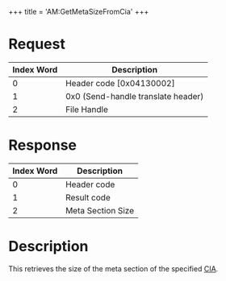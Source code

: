+++
title = 'AM:GetMetaSizeFromCia'
+++

# Request

| Index Word | Description                        |
|------------|------------------------------------|
| 0          | Header code \[0x04130002\]         |
| 1          | 0x0 (Send-handle translate header) |
| 2          | File Handle                        |

# Response

| Index Word | Description       |
|------------|-------------------|
| 0          | Header code       |
| 1          | Result code       |
| 2          | Meta Section Size |

# Description

This retrieves the size of the meta section of the specified
[CIA](CIA "wikilink").
